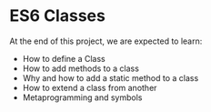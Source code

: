 # ES6 Classes

At the end of this project, we are expected to learn:

 - How to define a Class
 - How to add methods to a class
 - Why and how to add a static method to a class
 - How to extend a class from another
 - Metaprogramming and symbols

